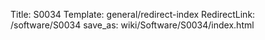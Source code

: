 Title: S0034
Template: general/redirect-index
RedirectLink: /software/S0034
save_as: wiki/Software/S0034/index.html